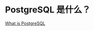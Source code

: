 # PostgreSQL 是什么？

[What is PostgreSQL](https://www.postgresql.org/docs/current/intro-whatis.html)



